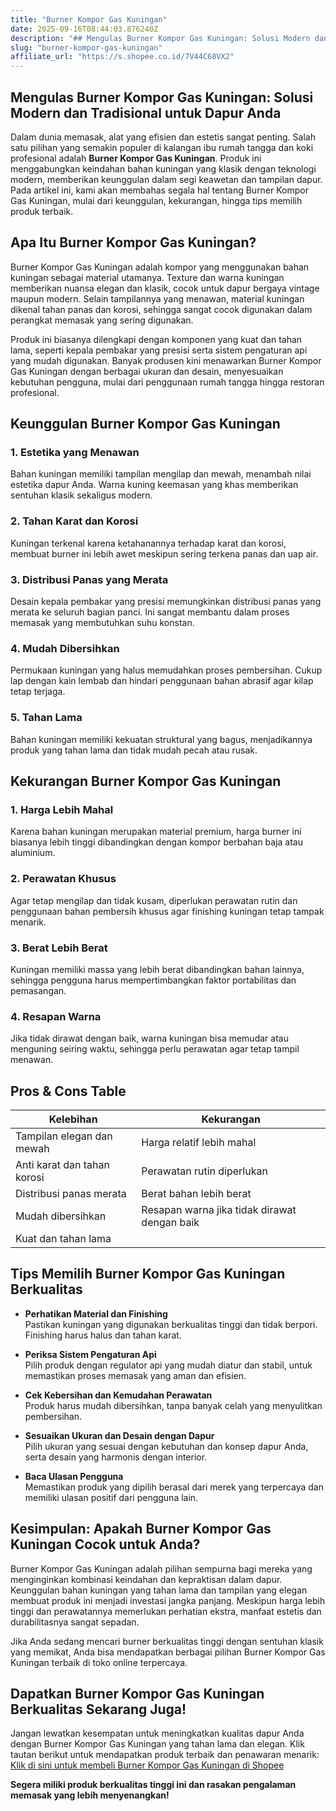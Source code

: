 ```yaml
---
title: "Burner Kompor Gas Kuningan"
date: 2025-09-16T08:44:03.876240Z
description: "## Mengulas Burner Kompor Gas Kuningan: Solusi Modern dan Tradisional untuk Dapur Anda..."
slug: "burner-kompor-gas-kuningan"
affiliate_url: "https://s.shopee.co.id/7V44C68VX2"
---
```

## Mengulas Burner Kompor Gas Kuningan: Solusi Modern dan Tradisional untuk Dapur Anda

Dalam dunia memasak, alat yang efisien dan estetis sangat penting. Salah satu pilihan yang semakin populer di kalangan ibu rumah tangga dan koki profesional adalah **Burner Kompor Gas Kuningan**. Produk ini menggabungkan keindahan bahan kuningan yang klasik dengan teknologi modern, memberikan keunggulan dalam segi keawetan dan tampilan dapur. Pada artikel ini, kami akan membahas segala hal tentang Burner Kompor Gas Kuningan, mulai dari keunggulan, kekurangan, hingga tips memilih produk terbaik.

## Apa Itu Burner Kompor Gas Kuningan?

Burner Kompor Gas Kuningan adalah kompor yang menggunakan bahan kuningan sebagai material utamanya. Texture dan warna kuningan memberikan nuansa elegan dan klasik, cocok untuk dapur bergaya vintage maupun modern. Selain tampilannya yang menawan, material kuningan dikenal tahan panas dan korosi, sehingga sangat cocok digunakan dalam perangkat memasak yang sering digunakan.

Produk ini biasanya dilengkapi dengan komponen yang kuat dan tahan lama, seperti kepala pembakar yang presisi serta sistem pengaturan api yang mudah digunakan. Banyak produsen kini menawarkan Burner Kompor Gas Kuningan dengan berbagai ukuran dan desain, menyesuaikan kebutuhan pengguna, mulai dari penggunaan rumah tangga hingga restoran profesional.

## Keunggulan Burner Kompor Gas Kuningan

### 1. Estetika yang Menawan

Bahan kuningan memiliki tampilan mengilap dan mewah, menambah nilai estetika dapur Anda. Warna kuning keemasan yang khas memberikan sentuhan klasik sekaligus modern.

### 2. Tahan Karat dan Korosi

Kuningan terkenal karena ketahanannya terhadap karat dan korosi, membuat burner ini lebih awet meskipun sering terkena panas dan uap air.

### 3. Distribusi Panas yang Merata

Desain kepala pembakar yang presisi memungkinkan distribusi panas yang merata ke seluruh bagian panci. Ini sangat membantu dalam proses memasak yang membutuhkan suhu konstan.

### 4. Mudah Dibersihkan

Permukaan kuningan yang halus memudahkan proses pembersihan. Cukup lap dengan kain lembab dan hindari penggunaan bahan abrasif agar kilap tetap terjaga.

### 5. Tahan Lama

Bahan kuningan memiliki kekuatan struktural yang bagus, menjadikannya produk yang tahan lama dan tidak mudah pecah atau rusak.

## Kekurangan Burner Kompor Gas Kuningan

### 1. Harga Lebih Mahal

Karena bahan kuningan merupakan material premium, harga burner ini biasanya lebih tinggi dibandingkan dengan kompor berbahan baja atau aluminium.

### 2. Perawatan Khusus

Agar tetap mengilap dan tidak kusam, diperlukan perawatan rutin dan penggunaan bahan pembersih khusus agar finishing kuningan tetap tampak menarik.

### 3. Berat Lebih Berat

Kuningan memiliki massa yang lebih berat dibandingkan bahan lainnya, sehingga pengguna harus mempertimbangkan faktor portabilitas dan pemasangan.

### 4. Resapan Warna

Jika tidak dirawat dengan baik, warna kuningan bisa memudar atau menguning seiring waktu, sehingga perlu perawatan agar tetap tampil menawan.

## Pros & Cons Table

| Kelebihan                               | Kekurangan                                     |
|------------------------------------------|------------------------------------------------|
| Tampilan elegan dan mewah               | Harga relatif lebih mahal                     |
| Anti karat dan tahan korosi             | Perawatan rutin diperlukan                     |
| Distribusi panas merata                  | Berat bahan lebih berat                        |
| Mudah dibersihkan                        | Resapan warna jika tidak dirawat dengan baik |
| Kuat dan tahan lama                      |                                                 |

## Tips Memilih Burner Kompor Gas Kuningan Berkualitas

- **Perhatikan Material dan Finishing**  
Pastikan kuningan yang digunakan berkualitas tinggi dan tidak berpori. Finishing harus halus dan tahan karat.

- **Periksa Sistem Pengaturan Api**  
Pilih produk dengan regulator api yang mudah diatur dan stabil, untuk memastikan proses memasak yang aman dan efisien.

- **Cek Kebersihan dan Kemudahan Perawatan**  
Produk harus mudah dibersihkan, tanpa banyak celah yang menyulitkan pembersihan.

- **Sesuaikan Ukuran dan Desain dengan Dapur**  
Pilih ukuran yang sesuai dengan kebutuhan dan konsep dapur Anda, serta desain yang harmonis dengan interior.

- **Baca Ulasan Pengguna**  
Memastikan produk yang dipilih berasal dari merek yang terpercaya dan memiliki ulasan positif dari pengguna lain.

## Kesimpulan: Apakah Burner Kompor Gas Kuningan Cocok untuk Anda?

Burner Kompor Gas Kuningan adalah pilihan sempurna bagi mereka yang menginginkan kombinasi keindahan dan kepraktisan dalam dapur. Keunggulan bahan kuningan yang tahan lama dan tampilan yang elegan membuat produk ini menjadi investasi jangka panjang. Meskipun harga lebih tinggi dan perawatannya memerlukan perhatian ekstra, manfaat estetis dan durabilitasnya sangat sepadan.

Jika Anda sedang mencari burner berkualitas tinggi dengan sentuhan klasik yang memikat, Anda bisa mendapatkan berbagai pilihan Burner Kompor Gas Kuningan terbaik di toko online terpercaya.

## Dapatkan Burner Kompor Gas Kuningan Berkualitas Sekarang Juga!

Jangan lewatkan kesempatan untuk meningkatkan kualitas dapur Anda dengan Burner Kompor Gas Kuningan yang tahan lama dan elegan. Klik tautan berikut untuk mendapatkan produk terbaik dan penawaran menarik:  
[Klik di sini untuk membeli Burner Kompor Gas Kuningan di Shopee](https://s.shopee.co.id/7V44C68VX2)

**Segera miliki produk berkualitas tinggi ini dan rasakan pengalaman memasak yang lebih menyenangkan!**